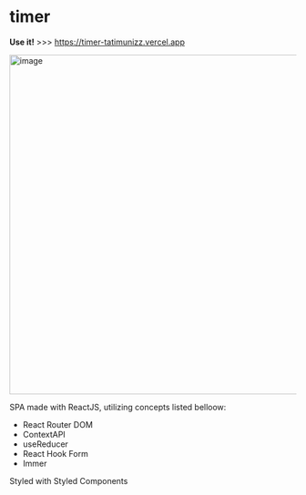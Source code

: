 # timer

**Use it!** >>> https://timer-tatimunizz.vercel.app

<img width="597" alt="image" src="https://user-images.githubusercontent.com/22306957/205455873-9db1ecd0-612c-480a-b3ae-0fef6f220567.png">

SPA made with ReactJS, utilizing concepts listed belloow:

- React Router DOM
- ContextAPI
- useReducer
- React Hook Form
- Immer

Styled with Styled Components
